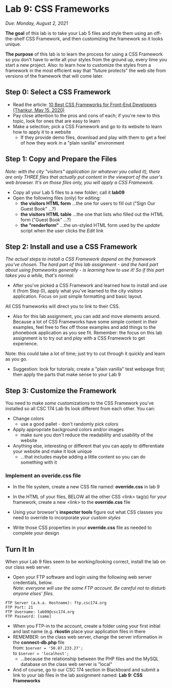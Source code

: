 # Lab 9: CSS Frameworks

*Due: Monday, August 2, 2021*

**The goal** of this lab is to take your Lab 5 files and style them using an off-the-shelf CSS Framework, and then customizing the framework so it looks unique.

**The purpose** of this lab is to learn the process for using a CSS Framework so you don't have to write all your styles from the ground up, every time you start a new project.  Also: to learn how to customize the styles from a framework in the most efficient way that "future protects" the web site from versions of the framework that will come later.

## Step 0: Select a CSS Framework

-  Read the article: [10 Best CSS Frameworks for Front-End Developers (Thankur, May 15, 2020)](https://geekflare.com/best-css-frameworks/)
  - Pay close attention to the pros and cons of each; if you're new to this topic, look for ones that are easy to learn
- Make a selection; pick a CSS Framework and go to its website to learn how to apply it to a website
  - If they provide demo files, download and play with them to get a feel of how they work in a "plain vanilla" environment

## Step 1: Copy and Prepare the Files

*Note: with the city "visitors" application (or whatever you called it), there are only THREE files that actually put content in the viewport of the user's web browser.  It's on those files only, you will apply a CSS Framework.*

- Copy all your Lab 5 files to a new folder; call it **lab09**
- Open the following files (only) for editing:
  - **the visitors HTML form** ...the one for users to fill out ("Sign Our Guest Book" ...?)
  - **the visitors HTML table** ...the one that lists who filled out the HTML form ("Guest Book" ...?)
  - **the "renderform"** ...the un-styled HTML form used by the *update* script when the user clicks the *Edit* link

## Step 2: Install and use a CSS Framework

*The actual steps to install a CSS Framework depend on the framework you've chosen.  The hard part of this lab assignment - and the hard part about using frameworks generally - is learning how to use it!  So if this part takes you a while, that's normal.*

- After you've picked a CSS Framework and learned how to install and use it (from Step 0), apply what you've learned to the city visitors application.  Focus on just simple formatting and basic layout.

All CSS frameworks will direct you to link to their CSS.  

- Also for this lab assignment, you can add and move elements around.  Because a lot of CSS Frameworks have some simple content in their examples, feel free to flex off those examples and add things to the phonebook application as you see fit.  Remember: the focus on this lab assignment is to try out and *play* with a CSS Framework to get experience.

Note: this could take a lot of time; just try to cut through it quickly and learn as you go.

- Suggestion: look for tutorials; create a "plain vanilla" test webpage first; then apply the parts that make sense to your Lab 9

## Step 3: Customize the Framework

You need to make *some* customizations to the CSS Framework you've installed so all CSC 174 Lab 9s look different from each other.  You can:

- Change colors
  - use a good pallet - don't randomly pick colors
- Apply appropriate background colors and/or images
  - make sure you don't reduce the readability and usability of the website
- Anything else, interesting or different that you can apply to differentiate your website and make it look unique
  - ...that includes maybe adding a little content so you can do something with it

### Implement an overide.css file

- In the file system, create a new CSS file named: **override.css** in lab 9
- In the HTML of your files, BELOW all the other CSS \<link> tag(s) for your framework, create a new \<link> to the **override.css** file

- Using your browser's **inspector tools** figure out what CSS classes you need to override to incorporate your *custom styles*
- Write those CSS properties in your **override.css** file as needed to complete your design

## Turn It In

When your Lab 9 files seem to be working/looking correct, install the lab on our class web server.

- Open your FTP software and login using the following web server credentials, below.<br>*Note: everyone will use the same FTP account. Be careful not to disturb anyone elses' files.*

```
FTP Server (a.k.a. Hostname): ftp.csc174.org
FTP Port: 21
FTP Username: lab09@csc174.org
FTP Password: [same]
```

- When you FTP-in to the account, create a folder using your first initial and last name (e.g. **rkostin** place your application files in there
- REMEMBER: on the class web server, change the server information in the **connect-db.php** file<br>from: `$server = '50.87.233.27';` <br>to `$server = 'localhost';`
  - ...because the relationship between the PHP files and the MySQL database on the class web server is "local" 
- And of course, go to our CSC 174 section in Blackboard and submit a link to your lab files in the lab assignment named: **Lab 9: CSS Frameworks**
